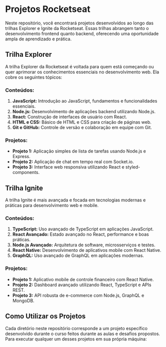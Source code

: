 # Projetos Rocketseat

Neste repositório, você encontrará projetos desenvolvidos ao longo das trilhas Explorer e Ignite da Rocketseat. Essas trilhas abrangem tanto o desenvolvimento frontend quanto backend, oferecendo uma oportunidade ampla de aprendizado e prática.

## Trilha Explorer

A trilha Explorer da Rocketseat é voltada para quem está começando ou quer aprimorar os conhecimentos essenciais no desenvolvimento web. Ela cobre os seguintes tópicos:

### Conteúdos:

1. **JavaScript:** Introdução ao JavaScript, fundamentos e funcionalidades essenciais.
2. **Node.js:** Desenvolvimento de aplicações backend utilizando Node.js.
3. **React:** Construção de interfaces de usuário com React.
4. **HTML e CSS:** Básico de HTML e CSS para criação de páginas web.
5. **Git e GitHub:** Controle de versão e colaboração em equipe com Git.

### Projetos:

- **Projeto 1:** Aplicação simples de lista de tarefas usando Node.js e Express.
- **Projeto 2:** Aplicação de chat em tempo real com Socket.io.
- **Projeto 3:** Interface web responsiva utilizando React e styled-components.

## Trilha Ignite

A trilha Ignite é mais avançada e focada em tecnologias modernas e práticas para desenvolvimento web e mobile.

### Conteúdos:

1. **TypeScript:** Uso avançado de TypeScript em aplicações JavaScript.
2. **React Avançado:** Estado avançado no React, performance e boas práticas.
3. **Node.js Avançado:** Arquitetura de software, microsserviços e testes.
4. **React Native:** Desenvolvimento de aplicativos mobile com React Native.
5. **GraphQL:** Uso avançado de GraphQL em aplicações modernas.

### Projetos:

- **Projeto 1:** Aplicativo mobile de controle financeiro com React Native.
- **Projeto 2:** Dashboard avançado utilizando React, TypeScript e APIs REST.
- **Projeto 3:** API robusta de e-commerce com Node.js, GraphQL e MongoDB.

## Como Utilizar os Projetos

Cada diretório neste repositório corresponde a um projeto específico desenvolvido durante o curso feitos durante as aulas e desafios propostos. Para executar qualquer um desses projetos em sua própria máquina:

